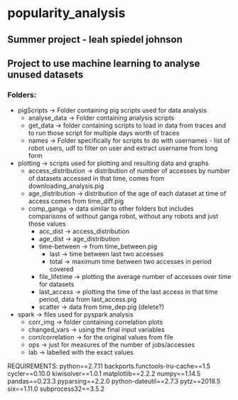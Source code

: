 # popularity\_analysis
## Summer project - leah spiedel johnson


## Project to use machine learning to analyse unused datasets


### Folders:
* pigScripts -> Folder containing pig scripts used for data analysis
  * analyse\_data -> Folder containing analysis scripts
  * get\_data -> folder containing scripts to load in data from traces and to run those script for multiple days worth of traces
  * names -> Folder specifically for scripts to do with usernames - list of robot users, udf to filter on user and extract username from long form
* plotting -> scripts used for plotting and resulting data and graphs
  * access\_distribution -> distribution of number of accesses by number of datasets accessed in that time, comes from downloading\_analysis.pig
  * age\_distribution -> distribution of the age of each dataset at time of access comes from time\_diff.pig
  * comp\_ganga -> data similar to other folders but includes comparisons of without ganga robot, without any robots and just those values
    * acc\_dist -> access\_distribution
    * age\_dist -> age\_distribution
    * time\-between -> from time\_between.pig
      * last -> time between last two accesses
      * total -> maximum time between two accesses in period covered
    * file\_lifetime -> plotting the average number of accesses over time for datasets
    * last\_access  -> plotting the time of the last access in that time period, data from last\_access.pig
    * scatter -> data from time\_dep.pig (delete?)
* spark -> files used for pyspark analysis
   * corr\_img -> folder containing correlation plots
   * changed\_vars -> using the final input variables
   * corr/correlation -> for the original values from file 
   * ops -> just for measures of the number of jobs/accesses
   * lab -> labelled with the exact values


REQUIREMENTS:
python==2.7.11
backports.functools-lru-cache==1.5
cycler==0.10.0
kiwisolver==1.0.1
matplotlib==2.2.2
numpy==1.14.5
pandas==0.23.3
pyparsing==2.2.0
python-dateutil==2.7.3
pytz==2018.5
six==1.11.0
subprocess32==3.5.2


